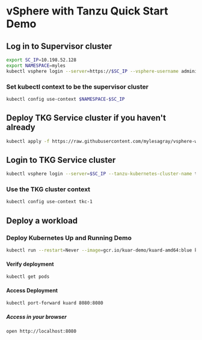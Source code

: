 # vSphere with Tanzu Quick Start Demo

## Log in to Supervisor cluster

```sh
export SC_IP=10.198.52.128
export NAMESPACE=myles
kubectl vsphere login --server=https://$SC_IP --vsphere-username administrator@vsphere.local --insecure-skip-tls-verify
```

### Set kubectl context to be the supervisor cluster

```sh
kubectl config use-context $NAMESPACE-$SC_IP
```

## Deploy TKG Service cluster if you haven't already

```sh
kubectl apply -f https://raw.githubusercontent.com/mylesagray/vsphere-with-tanzu-quick-start/master/manifests/tkc.yaml
```

## Login to TKG Service cluster

```sh
kubectl vsphere login --server=$SC_IP --tanzu-kubernetes-cluster-name tkc-1 --tanzu-kubernetes-cluster-namespace $NAMESPACE --vsphere-username administrator@vsphere.local --insecure-skip-tls-verify
```

### Use the TKG cluster context

```sh
kubectl config use-context tkc-1
```

## Deploy a workload

### Deploy Kubernetes Up and Running Demo

```sh
kubectl run --restart=Never --image=gcr.io/kuar-demo/kuard-amd64:blue kuard
```

#### Verify deployment

```sh
kubectl get pods
```

#### Access Deployment

```sh
kubectl port-forward kuard 8080:8080
```

##### Access in your browser

```sh
open http://localhost:8080
```
